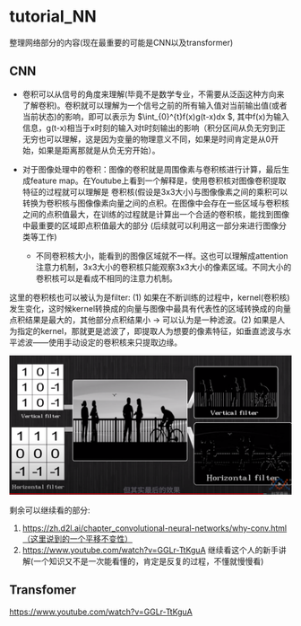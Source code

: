 # tutorial_NN

整理网络部分的内容(现在最重要的可能是CNN以及transformer)

## CNN

- 卷积可以从信号的角度来理解(毕竟不是数学专业，不需要从泛函这种方向来了解卷积)。卷积就可以理解为一个信号之前的所有输入值对当前输出值(或者当前状态)的影响，即可以表示为 $\int_{0}^{t}f(x)g(t-x)dx $, 其中f(x)为输入信息，g(t-x)相当于x时刻的输入对t时刻输出的影响（积分区间从负无穷到正无穷也可以理解，这是因为变量的物理意义不同，如果是时间肯定是从0开始，如果是距离那就是从负无穷开始）。

- 对于图像处理中的卷积：图像的卷积就是周围像素与卷积核进行计算，最后生成feature map。在Youtube上看到一个解释是，使用卷积核对图像卷积提取特征的过程就可以理解是 卷积核(假设是3x3大小)与图像像素之间的乘积可以转换为卷积核与图像像素向量之间的点积。在图像中会存在一些区域与卷积核之间的点积值最大，在训练的过程就是计算出一个合适的卷积核，能找到图像中最重要的区域即点积值最大的部分 (后续就可以利用这一部分来进行图像分类等工作)

    - 不同卷积核大小，能看到的图像区域就不一样。这也可以理解成attention注意力机制，3x3大小的卷积核只能观察3x3大小的像素区域。不同大小的卷积核可以是看成不相同的注意力机制。

    

这里的卷积核也可以被认为是filter: (1) 如果在不断训练的过程中，kernel(卷积核)发生变化，这时候kernel转换成的向量与图像中最具有代表性的区域转换成的向量点积结果是最大的，其他部分点积结果小 -> 可以认为是一种滤波。(2) 如果是人为指定的kernel，那就更是滤波了，即提取人为想要的像素特征，如垂直滤波与水平滤波——使用手动设定的卷积核来只提取边缘。

![image-20240510230119792](figure/image-20240510230119792.png)

剩余可以继续看的部分:

1. https://zh.d2l.ai/chapter_convolutional-neural-networks/why-conv.html（这里说到的一个平移不变性）
2. https://www.youtube.com/watch?v=GGLr-TtKguA 继续看这个人的新手讲解(一个知识又不是一次能看懂的，肯定是反复的过程，不懂就慢慢看)



## Transfomer

https://www.youtube.com/watch?v=GGLr-TtKguA



